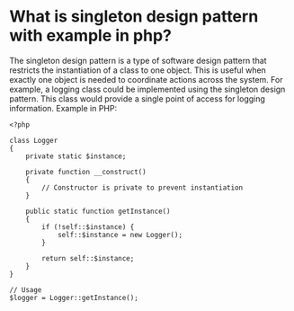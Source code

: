 # What is singleton design pattern with example in php?
The singleton design pattern is a type of software design pattern that restricts the instantiation of a class to one object. This is useful when exactly one object is needed to coordinate actions across the system.
For example, a logging class could be implemented using the singleton design pattern. This class would provide a single point of access for logging information.
Example in PHP:
```
<?php

class Logger
{
    private static $instance;

    private function __construct()
    {
        // Constructor is private to prevent instantiation
    }

    public static function getInstance()
    {
        if (!self::$instance) {
            self::$instance = new Logger();
        }

        return self::$instance;
    }
}

// Usage
$logger = Logger::getInstance();
```
